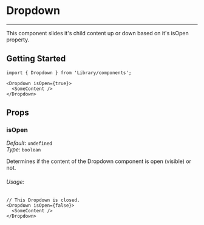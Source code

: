 # Dropdown
---
This component slides it's child content up or down based on it's isOpen property.

## Getting Started

```markup
import { Dropdown } from 'Library/components';

<Dropdown isOpen={true}>
  <SomeContent />
</Dropdown>
```

## Props

### isOpen

_Default_: `undefined`<br>
_Type_: `boolean`<br>

Determines if the content of the Dropdown component is open (visible) or not.

###### Usage:

```
// This Dropdown is closed.
<Dropdown isOpen={false}>
  <SomeContent />
</Dropdown>
```
